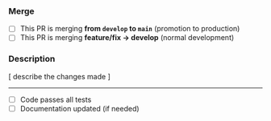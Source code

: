 ### Merge

- [ ] This PR is merging **from `develop` to `main`** (promotion to production)
- [ ] This PR is merging **feature/fix → develop** (normal development)

### Description

[ describe the changes made ]

---

- [ ] Code passes all tests
- [ ] Documentation updated (if needed)

